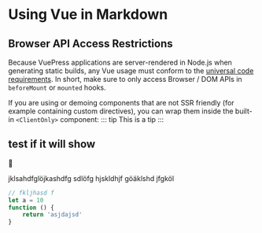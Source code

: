 # Using Vue in Markdown

## Browser API Access Restrictions

Because VuePress applications are server-rendered in Node.js when generating static builds, any Vue usage must conform to the [universal code requirements](https://ssr.vuejs.org/en/universal.html). In short, make sure to only access Browser / DOM APIs in `beforeMount` or `mounted` hooks.

If you are using or demoing components that are not SSR friendly (for example containing custom directives), you can wrap them inside the built-in `<ClientOnly>` component:
::: tip
This is a tip
:::
##

>
## test if it will show

:electric_plug:

jklsahdfglöjkashdfg sdlöfg hjskldhjf göäklshd jfgköl
```js {2}
// fkljhasd f
let a = 10
function () {
    return 'asjdajsd'
}
```
##
